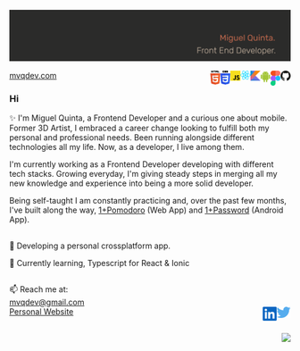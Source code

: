 ![mvqd-banner](./assets/mvqdev-banner.png)

[mvqdev.com](https://www.mvqdev.com/)
<img width="18" align='right' src="./assets/logos_github-icon.svg">
<img width="18" align='right' src="./assets/logos_figma.svg">
<img width="18" align='right' src="./assets/logos_android-icon.svg">
<img width="18" align='right' src="./assets/logos_kotlin.svg">
<img width="18" align='right' src="./assets/logos_react.svg">
<img width="18" align='right' src="./assets/logos_javascript.svg">
<img width="18" align='right' src="./assets/logos_css-3.svg">
<img width="18" align='right' src="./assets/logos_html-5.svg">

### Hi
✨ I'm Miguel Quinta, a Frontend Developer and a curious one about mobile.
Former 3D Artist, I embraced a career change looking to fulfill both my personal and professional needs. Been running alongside different technologies all my life. Now, as a developer, I live among them.

I'm currently working as a Frontend Developer developing with different tech stacks. Growing everyday, I'm giving steady steps in merging all my new knowledge and experience into being a more solid developer.

Being self-taught I am constantly practicing and, over the past few months, I've built along the way, [1+Pomodoro](https://onemorepomodoro.netlify.app/) (Web App) and [1+Password](https://play.google.com/store/apps/details?id=com.mvqdev.onemorepassword) (Android App).

##

🔭 Developing a personal crossplatform app. 

🌱 Currently learning, Typescript for React & Ionic

##

📫 Reach me at:<br>
mvqdev@gmail.com<br>
[Personal Website](https://www.mvqdev.com/)
<a href="https://twitter.com/mvqdev1"><img width="25" align='right' src="./assets/logos_twitter.svg"></a>
<a href="hhttps://www.linkedin.com/in/miguel-vinga-da-quinta-73489620/"><img width="25" align='right' src="./assets/logos_linkedin-icon.svg"></a>

##

<a href="https://github.com/mvquinta/mvquinta">
  <img align="right" src="https://github-readme-stats.vercel.app/api?username=mvquinta&hide=stars&show_icons=true&bg_color=2B2B2A&text_color=D1BDA9&title_color=B8654B&icon_color=8C543C&hide_border=true" />
</a>
